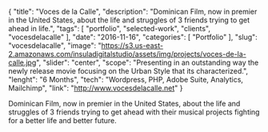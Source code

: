 {
    "title": "Voces de la Calle",
    "description": "Dominican Film, now in premier in the United States, about the life and struggles of 3 friends trying to get ahead in life.",
    "tags": [ "portfolio", "selected-work", "clients", "vocesdelacalle" ],
    "date": "2016-11-16",
    "categories": [
        "Portfolio"
    ],
    "slug": "vocesdelacalle",
    "image": "https://s3.us-east-2.amazonaws.com/insuladigitalstudio/assets/img/projects/voces-de-la-calle.jpg",
    "slider": "center",
    "scope": "Presenting in an outstanding way the newly release movie focusing on the Urban Style that its characterized.",
    "lenght": "6 Months",
    "tech": "Wordpress, PHP, Adobe Suite, Analytics, Mailchimp",
    "link": "http://www.vocesdelacalle.net"
}

Dominican Film, now in premier in the United States, about the life and struggles of 3 friends trying to get ahead with their musical projects fighting for a better life and better future.
